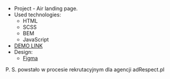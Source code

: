 - Project - Air landing page.
- Used technologies:
  - HTML
  - SCSS
  - BEM
  - JavaScript
- [DEMO LINK](https://maksym-kryvolap.github.io/air-landing/)
- Design:
  - [Figma](https://www.figma.com/file/7qwsWggv9BAxMi2VPhBuPr/Air-(formerly-Dia)?node-id=9138%3A35)

P. S. powstało w procesie rekrutacyjnym dla agencji adRespect.pl

